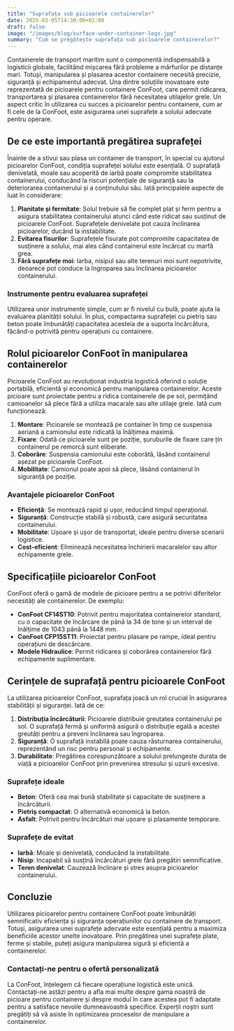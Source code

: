 ```yaml
---
title: "Suprafața sub picioarele containerelor"
date: 2025-03-05T14:30:00+01:00
draft: false
image: "/images/blog/surface-under-container-legs.jpg"
summary: "Cum se pregătește suprafața sub picioarele containerelor?"
---
```


Containerele de transport maritim sunt o componentă indispensabilă a logisticii globale, facilitând mișcarea fără probleme a mărfurilor pe distanțe mari. Totuși, manipularea și plasarea acestor containere necesită precizie, siguranță și echipamentul adecvat. Una dintre soluțiile inovatoare este reprezentată de picioarele pentru containere ConFoot, care permit ridicarea, transportarea și plasarea containerelor fără necesitatea utilajelor grele. Un aspect critic în utilizarea cu succes a picioarelor pentru containere, cum ar fi cele de la ConFoot, este asigurarea unei suprafețe a solului adecvate pentru operare.

## De ce este importantă pregătirea suprafeței

Înainte de a stivui sau plasa un container de transport, în special cu ajutorul picioarelor ConFoot, condiția suprafeței solului este esențială. O suprafață denivelată, moale sau acoperită de iarbă poate compromite stabilitatea containerului, conducând la riscuri potențiale de siguranță sau la deteriorarea containerului și a conținutului său. Iată principalele aspecte de luat în considerare:

1. **Planitate și fermitate**: Solul trebuie să fie complet plat și ferm pentru a asigura stabilitatea containerului atunci când este ridicat sau susținut de picioarele ConFoot. Suprafețele denivelate pot cauza înclinarea picioarelor, ducând la instabilitate.
2. **Evitarea fisurilor**: Suprafețele fisurate pot compromite capacitatea de susținere a solului, mai ales când containerul este încărcat cu marfă grea.
3. **Fără suprafețe moi**: Iarba, nisipul sau alte terenuri moi sunt nepotrivite, deoarece pot conduce la îngroparea sau înclinarea picioarelor containerului.

### Instrumente pentru evaluarea suprafeței
Utilizarea unor instrumente simple, cum ar fi nivelul cu bulă, poate ajuta la evaluarea planității solului. În plus, compactarea suprafeței cu pietriș sau beton poate îmbunătăți capacitatea acesteia de a suporta încărcătura, făcând-o potrivită pentru operațiuni cu containere.

## Rolul picioarelor ConFoot în manipularea containerelor

Picioarele ConFoot au revoluționat industria logistică oferind o soluție portabilă, eficientă și economică pentru manipularea containerelor. Aceste picioare sunt proiectate pentru a ridica containerele de pe sol, permițând camioanelor să plece fără a utiliza macarale sau alte utilaje grele. Iată cum funcționează:

1. **Montare**: Picioarele se montează pe container în timp ce suspensia aeriană a camionului este ridicată la înălțimea maximă.
2. **Fixare**: Odată ce picioarele sunt pe poziție, șuruburile de fixare care țin containerul pe remorcă sunt eliberate.
3. **Coborâre**: Suspensia camionului este coborâtă, lăsând containerul așezat pe picioarele ConFoot.
4. **Mobilitate**: Camionul poate apoi să plece, lăsând containerul în siguranță pe poziție.

### Avantajele picioarelor ConFoot
- **Eficiență**: Se montează rapid și ușor, reducând timpul operațional.
- **Siguranță**: Construcție stabilă și robustă, care asigură securitatea containerului.
- **Mobilitate**: Ușoare și ușor de transportat, ideale pentru diverse scenarii logistice.
- **Cost-eficient**: Eliminează necesitatea închirierii macaralelor sau altor echipamente grele.

## Specificațiile picioarelor ConFoot

ConFoot oferă o gamă de modele de picioare pentru a se potrivi diferitelor necesități ale containerelor. De exemplu:

- **ConFoot CF14ST10**: Potrivit pentru majoritatea containerelor standard, cu o capacitate de încărcare de până la 34 de tone și un interval de înălțime de 1043 până la 1448 mm.
- **ConFoot CFP15ST11**: Proiectat pentru plasare pe rampe, ideal pentru operațiuni de descărcare.
- **Modele Hidraulice**: Permit ridicarea și coborârea containerelor fără echipamente suplimentare.

## Cerințele de suprafață pentru picioarele ConFoot

La utilizarea picioarelor ConFoot, suprafața joacă un rol crucial în asigurarea stabilității și siguranței. Iată de ce:

1. **Distribuția încărcăturii**: Picioarele distribuie greutatea containerului pe sol. O suprafață fermă și uniformă asigură o distribuție egală a acestei greutăți pentru a preveni înclinarea sau îngroparea.
2. **Siguranță**: O suprafață instabilă poate cauza răsturnarea containerului, reprezentând un risc pentru personal și echipamente.
3. **Durabilitate**: Pregătirea corespunzătoare a solului prelungeste durata de viață a picioarelor ConFoot prin prevenirea stresului și uzurii excesive.

### Suprafețe ideale
- **Beton**: Oferă cea mai bună stabilitate și capacitate de susținere a încărcăturii.
- **Pietriș compactat**: O alternativă economică la beton.
- **Asfalt**: Potrivit pentru încărcături mai ușoare și plasamente temporare.

### Suprafețe de evitat
- **Iarbă**: Moale și denivelată, conducând la instabilitate.
- **Nisip**: Incapabil să susțină încărcături grele fără pregătiri semnificative.
- **Teren denivelat**: Cauzează înclinare și stres asupra picioarelor containerului.

## Concluzie

Utilizarea picioarelor pentru containere ConFoot poate îmbunătăți semnificativ eficiența și siguranța operațiunilor cu containere de transport. Totuși, asigurarea unei suprafețe adecvate este esențială pentru a maximiza beneficiile acestor unelte inovatoare. Prin pregătirea unei suprafețe plate, ferme și stabile, puteți asigura manipularea sigură și eficientă a containerelor.

### Contactați-ne pentru o ofertă personalizată
La ConFoot, înțelegem că fiecare operațiune logistică este unică. Contactați-ne astăzi pentru a afla mai multe despre gama noastră de picioare pentru containere și despre modul în care acestea pot fi adaptate pentru a satisface nevoile dumneavoastră specifice. Experții noștri sunt pregătiți să vă asiste în optimizarea proceselor de manipulare a containerelor.